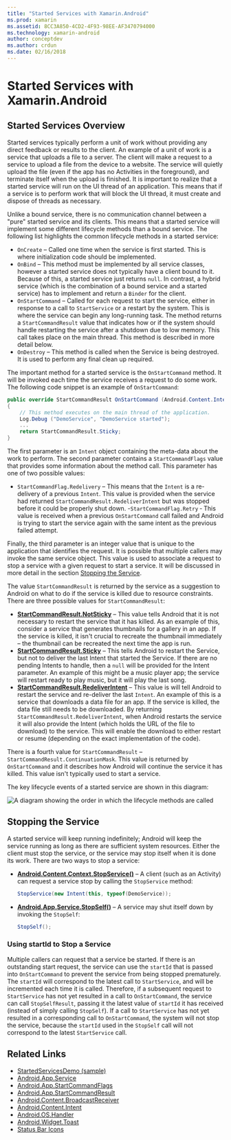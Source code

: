 ```yaml
---
title: "Started Services with Xamarin.Android"
ms.prod: xamarin
ms.assetid: 8CC3A850-4CD2-4F93-98EE-AF3470794000
ms.technology: xamarin-android
author: conceptdev
ms.author: crdun
ms.date: 02/16/2018
---
```


# Started Services with Xamarin.Android

## Started Services Overview

Started services typically perform a unit of work without providing any direct feedback or results to the client. An example of a unit of work is a service that uploads a file to a server. The client will make a request to a service to upload a file from the device to a website. The service will quietly upload the file (even if the app has no Activities in the foreground), and terminate itself when the upload is finished. It is important to realize that a started service will run on the UI thread of an application. This means that if a service is to perform work that will block the UI thread, it must create and dispose of threads as necessary.

Unlike a bound service, there is no communication channel between a "pure" started service and its clients. This means that a started service will implement some different lifecycle methods than a bound service. The following list highlights the common lifecycle methods in a started service:

- `OnCreate` &ndash; Called one time when the service is first started. This is where initialization code should be implemented.
- `OnBind` &ndash; This method must be implemented by all service classes, however a started service does not typically have a client bound to it. Because of this, a started service just returns `null`. In contrast, a hybrid service (which is the combination of a bound service and a started service) has to implement and return a `Binder` for the client.
- `OnStartCommand` &ndash; Called for each request to start the service, either in response to a call to `StartService` or a restart by the system. This is where the service can begin any long-running task. The method returns a  `StartCommandResult` value that indicates how or if the system should handle restarting the service after a shutdown due to low memory. This call takes place on the main thread. This method is described in more detail below.
- `OnDestroy` &ndash; This method is called when the Service is being destroyed. It is used to perform any final clean up required.

The important method for a started service is the `OnStartCommand` method. It will be invoked each time the service receives a request to do some work. The following code snippet is an example of `OnStartCommand`: 

```csharp
public override StartCommandResult OnStartCommand (Android.Content.Intent intent, StartCommandFlags flags, int startId)
{
    // This method executes on the main thread of the application.
    Log.Debug ("DemoService", "DemoService started");
    ...
    return StartCommandResult.Sticky;
}
```

The first parameter is an `Intent` object containing the meta-data about the work to perform. The second parameter contains a `StartCommandFlags` value that provides some information about the method call. This parameter has one of two possible values:

- `StartCommandFlag.Redelivery` &ndash; This means that the `Intent` is a re-delivery of a previous `Intent`. This value is provided when the service had returned `StartCommandResult.RedeliverIntent` but was stopped before it could be properly shut down.
-`StartCommandFlag.Retry` &dash; This value is received when a previous `OnStartCommand` call failed and Android is trying to start the service again with the same intent as the previous failed attempt.
 
Finally, the third parameter is an integer value that is unique to the application that identifies the request. It is possible that multiple callers may invoke the same service object. This value is used to associate a request to stop a service with a given request to start a service. It will be discussed in more detail in the section [Stopping the Service](#Stopping_the_Service). 

The value `StartCommandResult` is returned by the service as a suggestion to Android on what to do if the service is killed due to resource constraints. There are three possible values for `StartCommandResult`:

- **[StartCommandResult.NotSticky](xref:Android.App.StartCommandResult.NotSticky)** &ndash; This value tells Android that it is not necessary to restart the service that it has killed. As an example of this, consider a service that generates thumbnails for a gallery in an app. If the service is killed, it isn't crucial to recreate the thumbnail immediately &ndash; the thumbnail can be recreated the next time the app is run.
- **[StartCommandResult.Sticky](xref:Android.App.StartCommandResult.Sticky)** &ndash; This tells Android to restart the Service, but not to deliver the last Intent that started the Service. If there are no pending Intents to handle, then a `null` will be provided for the Intent parameter. An example of this might be a music player app; the service will restart ready to play music, but it will play the last song.
- **[StartCommandResult.RedeliverIntent](xref:Android.App.StartCommandResult.RedeliverIntent)** &ndash; This value is will tell Android to restart the service and re-deliver the last `Intent`. An example of this is a service that downloads a data file for an app. If the service is killed, the data file still needs to be downloaded. By returning `StartCommandResult.RedeliverIntent`, when Android restarts the service it will also provide the Intent (which holds the URL of the file to download) to the service. This will enable the download to either restart or resume (depending on the exact implementation of the code).

There is a fourth value for `StartCommandResult` &ndash; `StartCommandResult.ContinuationMask`. This value is returned by `OnStartCommand` and it describes how Android will continue the service it has killed. This value isn't typically used to start a service.

The key lifecycle events of a started service are shown in this diagram: 

![A diagram showing the order in which the lifecycle methods are called](started-services-images/started-service-01.png "A diagram showing the order in which the lifecycle methods are called.")

<a name="Stopping_the_Service" />

## Stopping the Service

A started service will keep running indefinitely; Android will keep the service running as long as there are sufficient system resources. Either the client must stop the service, or the service may stop itself when it is done its work. There are two ways to stop a service: 

- **[Android.Content.Context.StopService()](xref:Android.Content.Context.StopService*)** &ndash; A client (such as an Activity) can request a service stop by calling the `StopService` method:

    ```csharp
    StopService(new Intent(this, typeof(DemoService));
    ```

- **[Android.App.Service.StopSelf()](xref:Android.App.Service.StopSelf*)** &ndash; A service may shut itself down by invoking the `StopSelf`:

    ```csharp
    StopSelf();
    ```

### Using startId to Stop a Service

Multiple callers can request that a service be started. If there is an outstanding start request, the service can use the `startId` that is passed into `OnStartCommand` to prevent the service from being stopped prematurely. The `startId` will correspond to the latest call to `StartService`, and will be incremented each time it is called. Therefore, if a subsequent request to `StartService` has not yet resulted in a call to `OnStartCommand`, the service can call `StopSelfResult`, passing it the latest value of `startId` it has received (instead of simply calling `StopSelf`). If a call to `StartService` has not yet resulted in a corresponding call to `OnStartCommand`, the system will not stop the service, because the `startId` used in the `StopSelf` call will not correspond to the latest `StartService` call.

## Related Links

- [StartedServicesDemo (sample)](https://docs.microsoft.com/samples/xamarin/monodroid-samples/applicationfundamentals-servicesamples-startedservicesdemo)
- [Android.App.Service](xref:Android.App.Service)
- [Android.App.StartCommandFlags](xref:Android.App.StartCommandFlags)
- [Android.App.StartCommandResult](xref:Android.App.StartCommandResult)
- [Android.Content.BroadcastReceiver](xref:Android.Content.BroadcastReceiver)
- [Android.Content.Intent](xref:Android.Content.Intent)
- [Android.OS.Handler](xref:Android.OS.Handler)
- [Android.Widget.Toast](xref:Android.Widget.Toast)
- [Status Bar Icons](https://developer.android.com/guide/practices/ui_guidelines/icon_design_status_bar.html)
